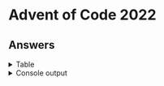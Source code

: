 # Advent of Code 2022


## Answers

<details>
<summary>Table</summary>
    <table>
        <tr>
            <th></th>
            <th>Part 1</th>
            <th>Part 2</th>
        </tr>
        <tr>
            <td><a href="src/main/java/com/lewisbirks/adventofcode/day/Day1.java">Day 1</a></td>
            <td>69501</td>
            <td>202346</td>
        </tr>
        <tr>
            <td><a href="src/main/java/com/lewisbirks/adventofcode/day/Day2.java">Day 2</a></td>
            <td>10994</td>
            <td>12526</td>
        </tr>
        <tr>
            <td><a href="src/main/java/com/lewisbirks/adventofcode/day/Day3.java">Day 3</a></td>
            <td>8202</td>
            <td>2864</td>
        </tr>
        <tr>
            <td><a href="src/main/java/com/lewisbirks/adventofcode/day/Day4.java">Day 4</a></td>
            <td>462</td>
            <td>835</td>
        </tr>
        <tr>
            <td><a href="src/main/java/com/lewisbirks/adventofcode/day/Day5.java">Day 5</a></td>
            <td>BWNCQRMDB</td>
            <td>NHWZCBNBF</td>
        </tr>
        <tr>
            <td><a href="src/main/java/com/lewisbirks/adventofcode/day/Day6.java">Day 6</a></td>
            <td>1647</td>
            <td>2447</td>
        </tr>
        <tr>
            <td><a href="src/main/java/com/lewisbirks/adventofcode/day/Day7.java">Day 7</a></td>
            <td>1513699</td>
            <td>7991939</td>
        </tr>
        <tr>
            <td><a href="src/main/java/com/lewisbirks/adventofcode/day/Day8.java">Day 8</a></td>
            <td>1812</td>
            <td>315495</td>
        </tr>
        <tr>
            <td><a href="src/main/java/com/lewisbirks/adventofcode/day/Day9.java">Day 9</a></td>
            <td>6023</td>
            <td>2533</td>
        </tr>
        <tr>
            <td><a href="src/main/java/com/lewisbirks/adventofcode/day/Day10.java">Day 10</a></td>
            <td>10760</td>
            <td>FPGPHFGH</td>
        </tr>
        <tr>
            <td><a href="src/main/java/com/lewisbirks/adventofcode/day/Day11.java">Day 11</a></td>
            <td>90882</td>
            <td>30893109657</td>
        </tr>
        <tr>
            <td><a href="src/main/java/com/lewisbirks/adventofcode/day/Day12.java">Day 12</a></td>
            <td>420</td>
            <td>414</td>
        </tr>
        <tr>
            <td><a href="src/main/java/com/lewisbirks/adventofcode/day/Day13.java">Day 13</a></td>
            <td>5659</td>
            <td>22110</td>
        </tr>
        <tr>
            <td><a href="src/main/java/com/lewisbirks/adventofcode/day/Day14.java">Day 14</a></td>
            <td>655</td>
            <td>26484</td>
        </tr>
    </table>
</details>
<details>
    <summary>Console output</summary>
    <pre>
==========================
Year 2022
==========================
Day 01: Calorie Counting
	Part 1: 69501 (1ms)
	Part 2: 202346 (1ms)
Day 02: Rock Paper Scissors
	Part 1: 10994 (1ms)
	Part 2: 12526 (616µs)
Day 03: Rucksack Reorganization
	Part 1: 8202 (3ms)
	Part 2: 2864 (2ms)
Day 04: Camp Cleanup
	Part 1: 462 (654µs)
	Part 2: 835 (466µs)
Day 05: Supply Stacks
	Part 1: BWNCQRMDB (2ms)
	Part 2: NHWZCBNBF (1ms)
Day 06: Tuning Trouble
	Part 1: 1647 (4ms)
	Part 2: 2447 (511µs)
Day 07: No Space Left On Device
	Part 1: 1513699 (3ms)
	Part 2: 7991939 (1ms)
Day 08: Treetop Tree House
	Part 1: 1812 (1ms)
	Part 2: 315495 (1ms)
Day 09: Rope Bridge
	Part 1: 6023 (20ms)
	Part 2: 2533 (5ms)
Day 10: Cathode-Ray Tube
	Part 1: 10760 (73µs)
	Part 2: 
####.###...##..###..#..#.####..##..#..#.
#....#..#.#..#.#..#.#..#.#....#..#.#..#.
###..#..#.#....#..#.####.###..#....####.
#....###..#.##.###..#..#.#....#.##.#..#.
#....#....#..#.#....#..#.#....#..#.#..#.
#....#.....###.#....#..#.#.....###.#..#.
 (84µs)
Day 11: Monkey in the Middle
	Part 1: 90882 (2ms)
	Part 2: 30893109657 (53ms)
Day 12: Hill Climbing Algorithm
	Part 1: 420 (8ms)
	Part 2: 414 (3ms)
Day 13: Distress Signal
	Part 1: 5659 (277µs)
	Part 2: 22110 (3ms)
Day 14: Regolith Reservoir
	Part 1: 655 (5ms)
	Part 2: 26484 (166ms)
Day 15: 
	Not implemented... skipping
Day 16: 
	Not implemented... skipping
Day 17: 
	Not implemented... skipping
Day 18: 
	Not implemented... skipping
Day 19: 
	Not implemented... skipping
Day 20: 
	Not implemented... skipping
Day 21: 
	Not implemented... skipping
Day 22: 
	Not implemented... skipping
Day 23: 
	Not implemented... skipping
Day 24: 
	Not implemented... skipping
Day 25: 
	Not implemented... skipping
==========================
</pre>
</details>

